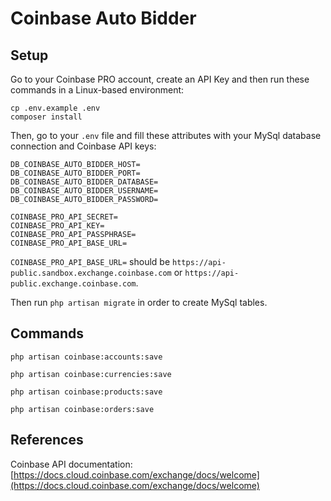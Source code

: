 # Coinbase Auto Bidder

## Setup
Go to your Coinbase PRO account, create an API Key and then run these commands in a Linux-based environment:
```
cp .env.example .env
composer install
```

Then, go to your ```.env``` file and fill these attributes with your MySql database connection and Coinbase API keys:  
```
DB_COINBASE_AUTO_BIDDER_HOST=
DB_COINBASE_AUTO_BIDDER_PORT=
DB_COINBASE_AUTO_BIDDER_DATABASE=
DB_COINBASE_AUTO_BIDDER_USERNAME=
DB_COINBASE_AUTO_BIDDER_PASSWORD=
```
```
COINBASE_PRO_API_SECRET=
COINBASE_PRO_API_KEY=
COINBASE_PRO_API_PASSPHRASE=
COINBASE_PRO_API_BASE_URL=
```  
```COINBASE_PRO_API_BASE_URL=``` should be ```https://api-public.sandbox.exchange.coinbase.com``` or ```https://api-public.exchange.coinbase.com```.

Then run ```php artisan migrate``` in order to create MySql tables.

## Commands  

```php artisan coinbase:accounts:save```  

```php artisan coinbase:currencies:save```   

```php artisan coinbase:products:save```  

```php artisan coinbase:orders:save```  

  
  
## References 
Coinbase API documentation: [https://docs.cloud.coinbase.com/exchange/docs/welcome](https://docs.cloud.coinbase.com/exchange/docs/welcome)
